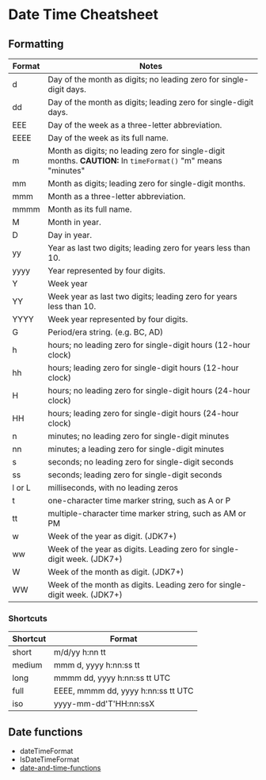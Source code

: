 # Date Time Cheatsheet

## Formatting

| Format | Notes                                                                     |
|--------|---------------------------------------------------------------------------|
| d      | Day of the month as digits; no leading zero for single-digit days.        |
| dd     | Day of the month as digits; leading zero for single-digit days.           |
| EEE    | Day of the week as a three-letter abbreviation.                           |
| EEEE   | Day of the week as its full name.                                         |
| m      | Month as digits; no leading zero for single-digit months. **CAUTION:** In `timeFormat()` "m" means "minutes"  |
| mm     | Month as digits; leading zero for single-digit months.                    |
| mmm    | Month as a three-letter abbreviation.                                     |
| mmmm   | Month as its full name.                                                   |
| M      | Month in year.                                                            |
| D      | Day in year.                                                              |
| yy     | Year as last two digits; leading zero for years less than 10.             |
| yyyy   | Year represented by four digits.                                          |
| Y      | Week year                                                                 |
| YY     | Week year as last two digits; leading zero for years less than 10.        |
| YYYY   | Week year represented by four digits.                                     |
| G      | Period/era string. (e.g. BC, AD)                                          |
| h      | hours; no leading zero for single-digit hours (12-hour clock)             |
| hh     | hours; leading zero for single-digit hours (12-hour clock)                |
| H      | hours; no leading zero for single-digit hours (24-hour clock)             |
| HH     | hours; leading zero for single-digit hours (24-hour clock)                |
| n      | minutes; no leading zero for single-digit minutes                         |
| nn     | minutes; a leading zero for single-digit minutes                          |
| s      | seconds; no leading zero for single-digit seconds                         |
| ss     | seconds; leading zero for single-digit seconds                            |
| l or L | milliseconds, with no leading zeros                                       |
| t      | one-character time marker string, such as A or P                          |
| tt     | multiple-character time marker string, such as AM or PM                   |
| w      | Week of the year as digit. (JDK7+)                                        |
| ww     | Week of the year as digits. Leading zero for single-digit week. (JDK7+)   |
| W      | Week of the month as digit. (JDK7+)                                       |
| WW     | Week of the month as digits. Leading zero for single-digit week. (JDK7+)  |

### Shortcuts

| Shortcut | Format                              |
|----------|-------------------------------------|
| short    | m/d/yy h:nn tt                      |
| medium   | mmm d, yyyy h:nn:ss tt              |
| long     | mmmm dd, yyyy h:nn:ss tt UTC        |
| full     | EEEE, mmmm dd, yyyy h:nn:ss tt UTC  |
| iso      | yyyy-mm-dd'T'HH:nn:ssX              |

## Date functions

* dateTimeFormat
* lsDateTimeFormat
* [date-and-time-functions](/date-and-time-functions)
